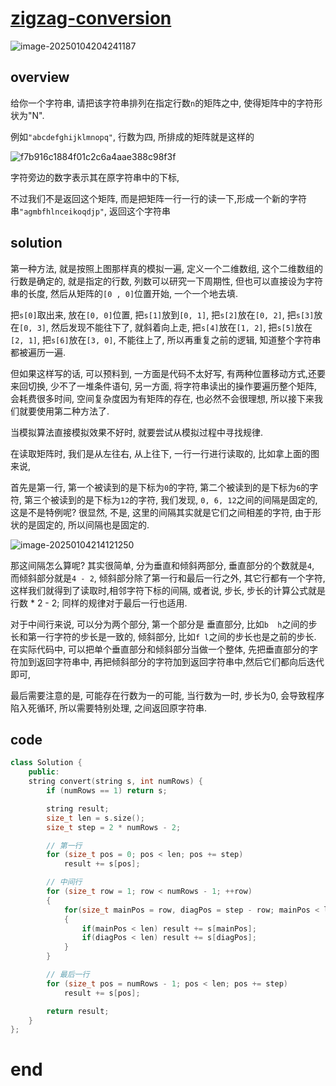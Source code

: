 # [zigzag-conversion](https://leetcode.cn/problems/zigzag-conversion)

![image-20250104204241187](https://md-wind.oss-cn-nanjing.aliyuncs.com/md/20250104204241398.png)

## overview

给你一个字符串, 请把该字符串排列在指定行数`n`的矩阵之中, 使得矩阵中的字符形状为"N".

例如`"abcdefghijklmnopq"`, 行数为四, 所排成的矩阵就是这样的

![f7b916c1884f01c2c6a4aae388c98f3f](https://md-wind.oss-cn-nanjing.aliyuncs.com/md/20250104205914772.png)

字符旁边的数字表示其在原字符串中的下标, 

不过我们不是返回这个矩阵, 而是把矩阵一行一行的读一下,形成一个新的字符串`"agmbfhlnceikoqdjp"`, 返回这个字符串

## solution

第一种方法, 就是按照上图那样真的模拟一遍, 定义一个二维数组, 这个二维数组的行数是确定的, 就是指定的行数, 列数可以研究一下周期性, 但也可以直接设为字符串的长度, 然后从矩阵的`[0 , 0]`位置开始, 一个一个地去填.  

把`s[0]`取出来, 放在`[0, 0]`位置,  把`s[1]`放到`[0, 1]`, 把`s[2]`放在`[0, 2]`, 把`s[3]`放在`[0, 3]`, 然后发现不能往下了, 就斜着向上走, 把`s[4]`放在`[1, 2]`, 把`s[5]`放在`[2, 1]`, 把`s[6]`放在`[3, 0]`, 不能往上了, 所以再重复之前的逻辑, 知道整个字符串都被遍历一遍. 

但如果这样写的话, 可以预料到, 一方面是代码不太好写, 有两种位置移动方式,还要来回切换, 少不了一堆条件语句, 另一方面, 将字符串读出的操作要遍历整个矩阵, 会耗费很多时间,  空间复杂度因为有矩阵的存在, 也必然不会很理想, 所以接下来我们就要使用第二种方法了.

当模拟算法直接模拟效果不好时, 就要尝试从模拟过程中寻找规律.

在读取矩阵时, 我们是从左往右, 从上往下, 一行一行进行读取的, 比如拿上面的图来说,

首先是第一行,  第一个被读到的是下标为`0`的字符, 第二个被读到的是下标为`6`的字符, 第三个被读到的是下标为`12`的字符, 我们发现, `0, 6, 12`之间的间隔是固定的, 这是不是特例呢? 很显然, 不是, 这里的间隔其实就是它们之间相差的字符, 由于形状的是固定的, 所以间隔也是固定的.

![image-20250104214121250](https://md-wind.oss-cn-nanjing.aliyuncs.com/md/20250104214121316.png)

那这间隔怎么算呢? 其实很简单,  分为垂直和倾斜两部分, 垂直部分的个数就是`4`, 而倾斜部分就是`4 - 2`, 倾斜部分除了第一行和最后一行之外, 其它行都有一个字符, 这样我们就得到了读取时,相邻字符下标的间隔, 或者说, 步长, 步长的计算公式就是  行数 * 2 - 2;  同样的规律对于最后一行也适用.

对于中间行来说,  可以分为两个部分,  第一个部分是 垂直部分, 比如`b  h`之间的步长和第一行字符的步长是一致的,  倾斜部分, 比如`f l`之间的步长也是之前的步长. 在实际代码中, 可以把单个垂直部分和倾斜部分当做一个整体, 先把垂直部分的字符加到返回字符串中,  再把倾斜部分的字符加到返回字符串中,然后它们都向后迭代即可,  

最后需要注意的是, 可能存在行数为一的可能, 当行数为一时, 步长为0, 会导致程序陷入死循环, 所以需要特别处理, 之间返回原字符串.

## code

```cpp
class Solution {
    public:
    string convert(string s, int numRows) {
        if (numRows == 1) return s;

        string result;
        size_t len = s.size();
        size_t step = 2 * numRows - 2;

        // 第一行
        for (size_t pos = 0; pos < len; pos += step) 
            result += s[pos];

        // 中间行
        for (size_t row = 1; row < numRows - 1; ++row) 
        {
            for(size_t mainPos = row, diagPos = step - row; mainPos < len || diagPos < len; mainPos += step, diagPos += step)
            {
                if(mainPos < len) result += s[mainPos];
                if(diagPos < len) result += s[diagPos];
            }
        }

        // 最后一行
        for (size_t pos = numRows - 1; pos < len; pos += step) 
            result += s[pos];

        return result;
    }
};

```

# end

